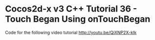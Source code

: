Cocos2d-x v3 C++ Tutorial 36 - Touch Began Using onTouchBegan
=============================================================

Code for the following video tutorial http://youtu.be/QiXNP2X-kIk
